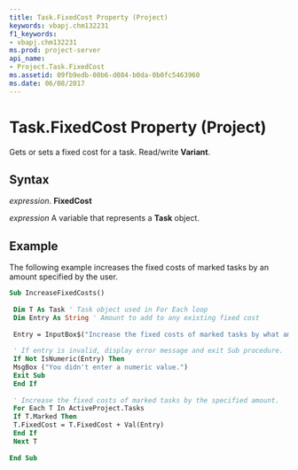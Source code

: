 ```yaml
---
title: Task.FixedCost Property (Project)
keywords: vbapj.chm132231
f1_keywords:
- vbapj.chm132231
ms.prod: project-server
api_name:
- Project.Task.FixedCost
ms.assetid: 09fb9edb-00b6-d084-b0da-0b0fc5463960
ms.date: 06/08/2017
---
```



# Task.FixedCost Property (Project)

Gets or sets a fixed cost for a task. Read/write  **Variant**.


## Syntax

 _expression_. **FixedCost**

 _expression_ A variable that represents a **Task** object.


## Example

The following example increases the fixed costs of marked tasks by an amount specified by the user.


```vb
Sub IncreaseFixedCosts() 
 
 Dim T As Task ' Task object used in For Each loop 
 Dim Entry As String ' Amount to add to any existing fixed cost 
 
 Entry = InputBox$("Increase the fixed costs of marked tasks by what amount?") 
 
 ' If entry is invalid, display error message and exit Sub procedure. 
 If Not IsNumeric(Entry) Then 
 MsgBox ("You didn't enter a numeric value.") 
 Exit Sub 
 End If 
 
 ' Increase the fixed costs of marked tasks by the specified amount. 
 For Each T In ActiveProject.Tasks 
 If T.Marked Then 
 T.FixedCost = T.FixedCost + Val(Entry) 
 End If 
 Next T 
 
End Sub
```


